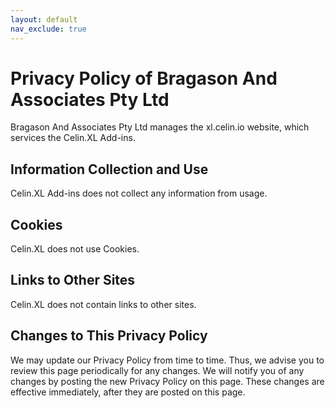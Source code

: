 ```yaml
---
layout: default
nav_exclude: true
---
```


# Privacy Policy of Bragason And Associates Pty Ltd

Bragason And Associates Pty Ltd manages the xl.celin.io website, which services the Celin.XL Add-ins.

## Information Collection and Use

Celin.XL Add-ins does not collect any information from usage.

## Cookies

Celin.XL does not use Cookies.

## Links to Other Sites

Celin.XL does not contain links to other sites.

## Changes to This Privacy Policy

We may update our Privacy Policy from time to time. Thus, we advise you to review this page periodically for any changes. We will notify you of any changes by posting the new Privacy Policy on this page. These changes are effective immediately, after they are posted on this page.
